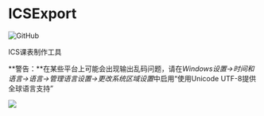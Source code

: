 # ICSExport

![GitHub](https://img.shields.io/github/license/lcp29/ICSExport)

ICS课表制作工具

**警告：**在某些平台上可能会出现输出乱码问题，请在*Windows设置->时间和语言->语言->管理语言设置->更改系统区域设置*中启用“使用Unicode UTF-8提供全球语言支持”

![](https://github.com/lcp29/ICSExport/blob/develop/doc/img/garbled_character_solution.png)
